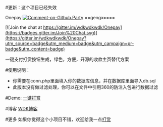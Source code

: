 #更新：这个项目已经失效



Onepay [![Comment-on-Github.Party](https://img.shields.io/badge/Comment%20on-Github.Party-yellow.svg)](https://github.party/item?id=72)
==gengx====

[![Join the chat at https://gitter.im/wdkwdkwdk/Onepay](https://badges.gitter.im/Join%20Chat.svg)](https://gitter.im/wdkwdkwdk/Onepay?utm_source=badge&utm_medium=badge&utm_campaign=pr-badge&utm_content=badge)

一键支付打赏按钮生成，绿色，方便，开源的收款主页替代方案

#使用说明：
* 你需要在conn.php里面填入你的数据库信息，并在数据库里面导入db.sql
* 此版本没有做过滤处理，你可以在文件中引用360的防注入包进行数据过滤

#Demo:
[一键打赏](http://meiweihezi.com/dashang/)

#博客
[WDK博客](http://www.wdk.pw)

#更多
如果你觉得这个小项目不错，欢迎给我一点[打赏](http://meiweihezi.com/dashang/dashang.php?id=ZGs2Mw==)
